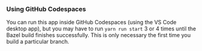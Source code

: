 ### Using GitHub Codespaces

You can run this app inside GitHub Codespaces (using the VS Code desktop app), but you may have to run `yarn run start` 3 or 4 times until the Bazel build finishes successfully. This is only necessary the first time you build a particular branch.
